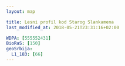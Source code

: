 ```yaml
---
layout: map

title: Lesni profil kod Starog Slankamena
last_modified_at: 2018-05-21T23:31:16+02:00

WDPA: [555552431]
BioRaS: [150]
geoSrbija:
  L1_183: [66]
---
```

